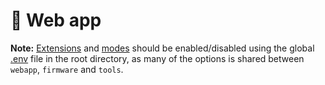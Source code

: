 # 📱 Web app

**Note:** [Extensions](https://github.com/VIPnytt/Frekvens/wiki/Extensions) and [modes](https://github.com/VIPnytt/Frekvens/wiki/Modes) should be enabled/disabled using the global [.env](../.env) file in the root directory, as many of the options is shared between `webapp`, `firmware` and `tools`.
